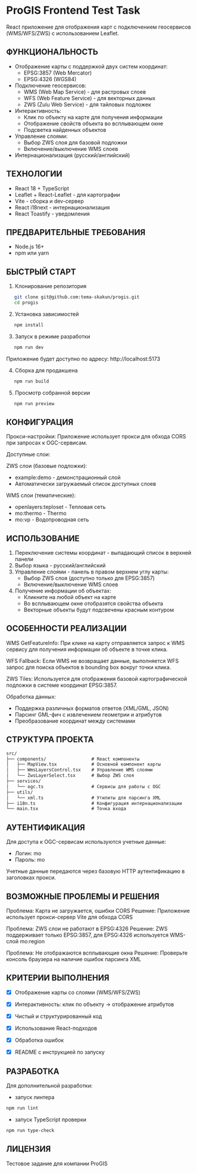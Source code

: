 ProGIS Frontend Test Task
=========================

React приложение для отображения карт с подключением геосервисов (WMS/WFS/ZWS) с использованием Leaflet.

ФУНКЦИОНАЛЬНОСТЬ
----------------

- Отображение карты с поддержкой двух систем координат:
    * EPSG:3857 (Web Mercator)
    * EPSG:4326 (WGS84)
- Подключение геосервисов:
    * WMS (Web Map Service) - для растровых слоев
    * WFS (Web Feature Service) - для векторных данных
    * ZWS (Zulu Web Service) - для тайловых подложек
- Интерактивность:
    * Клик по объекту на карте для получения информации
    * Отображение свойств объекта во всплывающем окне
    * Подсветка найденных объектов
- Управление слоями:
    * Выбор ZWS слоя для базовой подложки
    * Включение/выключение WMS слоев
- Интернационализация (русский/английский)

ТЕХНОЛОГИИ
----------

- React 18 + TypeScript
- Leaflet + React-Leaflet - для картографии
- Vite - сборка и dev-сервер
- React i18next - интернационализация
- React Toastify - уведомления

ПРЕДВАРИТЕЛЬНЫЕ ТРЕБОВАНИЯ
--------------------------

- Node.js 16+
- npm или yarn

БЫСТРЫЙ СТАРТ
-------------

1. Клонирование репозитория
```bash
   git clone git@github.com:tema-skakun/progis.git
   cd progis
```

2. Установка зависимостей
```bash
   npm install
```

3. Запуск в режиме разработки
```bash
   npm run dev
```
   Приложение будет доступно по адресу: http://localhost:5173

4. Сборка для продакшена
```bash
   npm run build
```

5. Просмотр собранной версии
```bash
   npm run preview
```

КОНФИГУРАЦИЯ
------------
Прокси-настройки:
Приложение использует прокси для обхода CORS при запросах к OGC-сервисам.

Доступные слои:

ZWS слои (базовые подложки):

- example:demo - демонстрационный слой
- Автоматически загружаемый список доступных слоев

WMS слои (тематические):

- openlayers:teploset - Тепловая сеть
- mo:thermo - Thermo
- mo:vp - Водопроводная сеть

ИСПОЛЬЗОВАНИЕ
-------------

1. Переключение системы координат - выпадающий список в верхней панели
2. Выбор языка - русский/английский
3. Управление слоями - панель в правом верхнем углу карты:
    - Выбор ZWS слоя (доступно только для EPSG:3857)
    - Включение/выключение WMS слоев
4. Получение информации об объектах:
    - Кликните на любой объект на карте
    - Во всплывающем окне отобразятся свойства объекта
    - Векторные объекты будут подсвечены красным контуром

ОСОБЕННОСТИ РЕАЛИЗАЦИИ
----------------------
WMS GetFeatureInfo: При клике на карту отправляется запрос к WMS сервису для получения информации об объекте в точке
клика.

WFS Fallback: Если WMS не возвращает данные, выполняется WFS запрос для поиска объектов в bounding box вокруг точки
клика.

ZWS Tiles: Используется для отображения базовой картографической подложки в системе координат EPSG:3857.

Обработка данных:

- Поддержка различных форматов ответов (XML/GML, JSON)
- Парсинг GML-фич с извлечением геометрии и атрибутов
- Преобразование координат между системами

СТРУКТУРА ПРОЕКТА
-----------------
```txt
src/
├── components/                 # React компоненты
│   ├── MapView.tsx             # Основной компонент карты
│   ├── WmsLayersControl.tsx    # Управление WMS слоями
│   └── ZwsLayerSelect.tsx      # Выбор ZWS слоя
├── services/
│   └── ogc.ts                  # Сервисы для работы с OGC
├── utils/
│   └── xml.ts                  # Утилиты для парсинга XML
├── i18n.ts                     # Конфигурация интернационализации
└── main.tsx                    # Точка входа
```

АУТЕНТИФИКАЦИЯ
--------------
Для доступа к OGC-сервисам используются учетные данные:

- Логин: mo
- Пароль: mo

Учетные данные передаются через базовую HTTP аутентификацию в заголовках прокси.

ВОЗМОЖНЫЕ ПРОБЛЕМЫ И РЕШЕНИЯ
----------------------------
Проблема: Карта не загружается, ошибки CORS
Решение: Приложение использует прокси-сервер Vite для обхода CORS

Проблема: ZWS слои не работают в EPSG:4326
Решение: ZWS поддерживает только EPSG:3857, для EPSG:4326 используется WMS-слой mo:region

Проблема: Не отображаются всплывающие окна
Решение: Проверьте консоль браузера на наличие ошибок парсинга XML

КРИТЕРИИ ВЫПОЛНЕНИЯ
-------------------
-[x] Отображение карты со слоями (WMS/WFS/ZWS)

-[x] Интерактивность: клик по объекту → отображение атрибутов

-[x] Чистый и структурированный код

-[x] Использование React-подходов

-[x] Обработка ошибок

-[x] README с инструкцией по запуску

РАЗРАБОТКА
----------
Для дополнительной разработки:
- запуск линтера
```bash
npm run lint
```
- запуск TypeScript проверки
```bash
npm run type-check
```

ЛИЦЕНЗИЯ
--------
Тестовое задание для компании ProGIS
